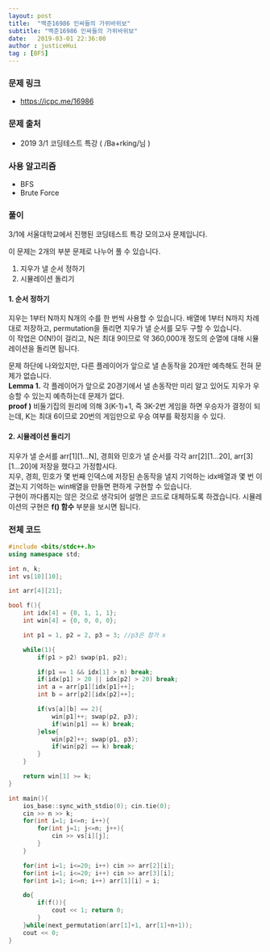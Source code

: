 ```yaml
---
layout: post
title:  "백준16986 인싸들의 가위바위보"
subtitle: "백준16986 인싸들의 가위바위보"
date:   2019-03-01 22:36:00
author : justiceHui
tag : [BFS]
---
```


### 문제 링크
* https://icpc.me/16986

### 문제 출처
* 2019 3/1 코딩테스트 특강 ( /Ba+rking/님 )

### 사용 알고리즘
* BFS
* Brute Force

### 풀이
3/1에 서울대학교에서 진행된 코딩테스트 특강 모의고사 문제입니다.<br>

이 문제는 2개의 부분 문제로 나누어 풀 수 있습니다.
1. 지우가 낼 순서 정하기
2. 시뮬레이션 돌리기

#### 1. 순서 정하기
지우는 1부터 N까지 N개의 수를 한 번씩 사용할 수 있습니다. 배열에 1부터 N까지 차례대로 저장하고, permutation을 돌리면 지우가 낼 순서를 모두 구할 수 있습니다.<br>
이 작업은 O(N!)이 걸리고, N은 최대 9이므로 약 360,000개 정도의 순열에 대해 시뮬레이션을 돌리면 됩니다.

문제 하단에 나와있지만, 다른 플레이어가 앞으로 낼 손동작을 20개만 예측해도 전혀 문제가 없습니다.<br>
**Lemma 1.** 각 플레이어가 앞으로 20경기에서 낼 손동작만 미리 알고 있어도 지우가 우승할 수 있는지 예측하는데 문제가 없다.<br>
**proof )** 비둘기집의 원리에 의해 3(K-1)+1, 즉 3K-2번 게임을 하면 우승자가 결정이 되는데, K는 최대 6이므로 20번의 게임만으로 우승 여부를 확정지을 수 있다.

#### 2. 시뮬레이션 돌리기
지우가 낼 순서를 arr[1][1...N], 경희와 민호가 낼 순서를 각각 arr[2][1...20], arr[3][1...20]에 저장을 했다고 가정합시다.<Br>
지우, 경희, 민호가 몇 번째 인덱스에 저장된 손동작을 낼지 기억하는 idx배열과 몇 번 이겼는지 기억하는 win배열을 만들면 편하게 구현할 수 있습니다.<br>
구현이 까다롭지는 않은 것으로 생각되어 설명은 코드로 대체하도록 하겠습니다. 시뮬레이션의 구현은 **f() 함수** 부분을 보시면 됩니다.


### 전체 코드
```cpp
#include <bits/stdc++.h>
using namespace std;

int n, k;
int vs[10][10];

int arr[4][21];

bool f(){
	int idx[4] = {0, 1, 1, 1};
	int win[4] = {0, 0, 0, 0};

	int p1 = 1, p2 = 2, p3 = 3; //p3은 참가 x

	while(1){
		if(p1 > p2) swap(p1, p2);

		if(p1 == 1 && idx[1] > n) break;
		if(idx[p1] > 20 || idx[p2] > 20) break;
		int a = arr[p1][idx[p1]++];
		int b = arr[p2][idx[p2]++];

		if(vs[a][b] == 2){
			win[p1]++; swap(p2, p3);
			if(win[p1] == k) break;
		}else{
			win[p2]++; swap(p1, p3);
			if(win[p2] == k) break;
		}
	}

	return win[1] >= k;
}

int main(){
	ios_base::sync_with_stdio(0); cin.tie(0);
	cin >> n >> k;
	for(int i=1; i<=n; i++){
		for(int j=1; j<=n; j++){
			cin >> vs[i][j];
		}
	}

	for(int i=1; i<=20; i++) cin >> arr[2][i];
	for(int i=1; i<=20; i++) cin >> arr[3][i];
	for(int i=1; i<=n; i++) arr[1][i] = i;

	do{
		if(f()){
			cout << 1; return 0;
		}
	}while(next_permutation(arr[1]+1, arr[1]+n+1));
	cout << 0;
}
```
